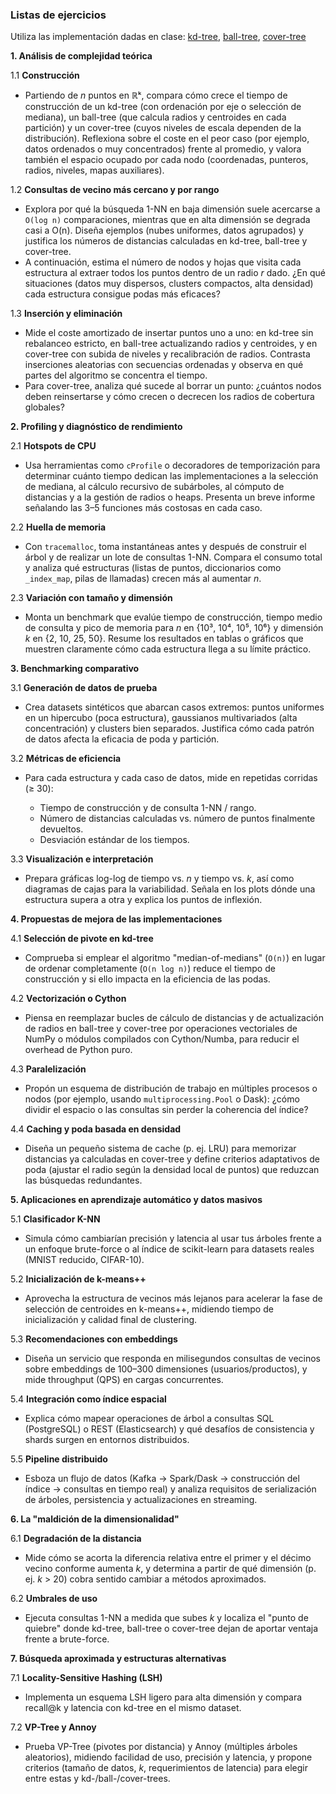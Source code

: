 ### Listas de ejercicios

Utiliza las implementación dadas en clase: [kd-tree](https://github.com/kapumota/CC0E5/blob/main/kd-tree.py), 
[ball-tree](https://github.com/kapumota/CC0E5/blob/main/ball-tree.py), [cover-tree](https://github.com/kapumota/CC0E5/blob/main/cover-tree.py)

**1. Análisis de complejidad teórica**

1.1 **Construcción**

* Partiendo de *n* puntos en ℝᵏ, compara cómo crece el tiempo de construcción de un kd-tree (con ordenación por eje o selección de mediana), un ball-tree (que calcula radios y centroides en cada partición) y un cover-tree (cuyos niveles de escala dependen de la distribución). Reflexiona sobre el coste en el peor caso (por ejemplo, datos ordenados o muy concentrados) frente al promedio, y valora también el espacio ocupado por cada nodo (coordenadas, punteros, radios, niveles, mapas auxiliares).

1.2 **Consultas de vecino más cercano y por rango**

* Explora por qué la búsqueda 1-NN en baja dimensión suele acercarse a `O(log n)` comparaciones, mientras que en alta dimensión se degrada casi a O(n). Diseña ejemplos (nubes uniformes, datos agrupados) y justifica los números de distancias calculadas en kd-tree, ball-tree y cover-tree.
* A continuación, estima el número de nodos y hojas que visita cada estructura al extraer todos los puntos dentro de un radio *r* dado. ¿En qué situaciones (datos muy dispersos, clusters compactos, alta densidad) cada estructura consigue podas más eficaces?

1.3 **Inserción y eliminación**

* Mide el coste amortizado de insertar puntos uno a uno: en kd-tree sin rebalanceo estricto, en ball-tree actualizando radios y centroides, y en cover-tree con subida de niveles y recalibración de radios. Contrasta inserciones aleatorias con secuencias ordenadas y observa en qué partes del algoritmo se concentra el tiempo.
* Para cover-tree, analiza qué sucede al borrar un punto: ¿cuántos nodos deben reinsertarse y cómo crecen o decrecen los radios de cobertura globales?

**2. Profiling y diagnóstico de rendimiento**

2.1 **Hotspots de CPU**

* Usa herramientas como `cProfile` o decoradores de temporización para determinar cuánto tiempo dedican las implementaciones a la selección de mediana, al cálculo recursivo de subárboles, al cómputo de distancias y a la gestión de radios o heaps. Presenta un breve informe señalando las 3–5 funciones más costosas en cada caso.

2.2 **Huella de memoria**

* Con `tracemalloc`, toma instantáneas antes y después de construir el árbol y de realizar un lote de consultas 1-NN. Compara el consumo total y analiza qué estructuras (listas de puntos, diccionarios como `_index_map`, pilas de llamadas) crecen más al aumentar *n*.

2.3 **Variación con tamaño y dimensión**

* Monta un benchmark que evalúe tiempo de construcción, tiempo medio de consulta y pico de memoria para *n* en {10³, 10⁴, 10⁵, 10⁶} y dimensión *k* en {2, 10, 25, 50}. Resume los resultados en tablas o gráficos que muestren claramente cómo cada estructura llega a su límite práctico.

**3. Benchmarking comparativo**

3.1 **Generación de datos de prueba**

* Crea datasets sintéticos que abarcan casos extremos: puntos uniformes en un hipercubo (poca estructura), gaussianos multivariados (alta concentración) y clusters bien separados. Justifica cómo cada patrón de datos afecta la eficacia de poda y partición.

3.2 **Métricas de eficiencia**

* Para cada estructura y cada caso de datos, mide en repetidas corridas (≥ 30):

  * Tiempo de construcción y de consulta 1-NN / rango.
  * Número de distancias calculadas vs. número de puntos finalmente devueltos.
  * Desviación estándar de los tiempos.

3.3 **Visualización e interpretación**

* Prepara gráficas log-log de tiempo vs. *n* y tiempo vs. *k*, así como diagramas de cajas para la variabilidad. Señala en los plots dónde una estructura supera a otra y explica los puntos de inflexión.


**4. Propuestas de mejora de las implementaciones**

4.1 **Selección de pivote en kd-tree**

* Comprueba si emplear el algoritmo "median-of-medians" (`O(n)`) en lugar de ordenar completamente (`O(n log n)`) reduce el tiempo de construcción y si ello impacta en la eficiencia de las podas.

4.2 **Vectorización o Cython**

* Piensa en reemplazar bucles de cálculo de distancias y de actualización de radios en ball-tree y cover-tree por operaciones vectoriales de NumPy o módulos compilados con Cython/Numba, para reducir el overhead de Python puro.

4.3 **Paralelización**

* Propón un esquema de distribución de trabajo en múltiples procesos o nodos (por ejemplo, usando `multiprocessing.Pool` o Dask): ¿cómo dividir el espacio o las consultas sin perder la coherencia del índice?

4.4 **Caching y poda basada en densidad**

* Diseña un pequeño sistema de cache (p. ej. LRU) para memorizar distancias ya calculadas en cover-tree y define criterios adaptativos de poda (ajustar el radio según la densidad local de puntos) que reduzcan las búsquedas redundantes.

**5. Aplicaciones en aprendizaje automático y datos masivos**

5.1 **Clasificador K-NN**

* Simula cómo cambiarían precisión y latencia al usar tus árboles frente a un enfoque brute-force o al índice de scikit-learn para datasets reales (MNIST reducido, CIFAR-10).

5.2 **Inicialización de k-means++**

* Aprovecha la estructura de vecinos más lejanos para acelerar la fase de selección de centroides en k-means++, midiendo tiempo de inicialización y calidad final de clustering.

5.3 **Recomendaciones con embeddings**

* Diseña un servicio que responda en milisegundos consultas de vecinos sobre embeddings de 100–300 dimensiones (usuarios/productos), y mide throughput (QPS) en cargas concurrentes.

5.4 **Integración como índice espacial**

* Explica cómo mapear operaciones de árbol a consultas SQL (PostgreSQL) o REST (Elasticsearch) y qué desafíos de consistencia y shards surgen en entornos distribuidos.

5.5 **Pipeline distribuido**

* Esboza un flujo de datos (Kafka -> Spark/Dask -> construcción del índice -> consultas en tiempo real) y analiza requisitos de serialización de árboles, persistencia y actualizaciones en streaming.

**6. La "maldición de la dimensionalidad"**

6.1 **Degradación de la distancia**

* Mide cómo se acorta la diferencia relativa entre el primer y el décimo vecino conforme aumenta *k*, y determina a partir de qué dimensión (p. ej. *k* > 20) cobra sentido cambiar a métodos aproximados.

6.2 **Umbrales de uso**

* Ejecuta consultas 1-NN a medida que subes *k* y localiza el "punto de quiebre" donde kd-tree, ball-tree o cover-tree dejan de aportar ventaja frente a brute-force.


**7. Búsqueda aproximada y estructuras alternativas**

7.1 **Locality-Sensitive Hashing (LSH)**

* Implementa un esquema LSH ligero para alta dimensión y compara recall\@k y latencia con kd-tree en el mismo dataset.

7.2 **VP-Tree y Annoy**

* Prueba VP-Tree (pivotes por distancia) y Annoy (múltiples árboles aleatorios), midiendo facilidad de uso, precisión y latencia, y propone criterios (tamaño de datos, *k*, requerimientos de latencia) para elegir entre estas y kd-/ball-/cover-trees.

